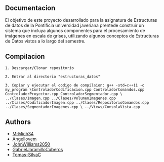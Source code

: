 
## Documentacion

El objetivo de este proyecto desarrollado para la asignatura de Estructuras de datos de la Pontificia universidad javeriana prentede construir un sistema que incluya algunos componentes para el procesamiento
de imágenes en escala de grises, utilizando algunos conceptos de Estructuras de Datos vistos a lo largo del
semestre.
## Compilacion

    1. Descargar/Clonar repositorio

    2. Entrar al directorio "estructuras_datos"

    3. Copiar y ejecutar el codigo de compilaion: g++ -std=c++11 -o my_program \ControladorCodificacion.cpp ControladorComandos.cpp ControladorProyector.cpp ControladorSegmentador.cpp \ ../Clases/Imagen.cpp ../Clases/VolumenImagenes.cpp ../Clases/CodificadorImagen.cpp ../Clases/RepositorioComandos.cpp ../Clases/SegmentadorImagenes.cpp \ ../Views/ConsolaVista.cpp

## Authors

- [MrMich34](https://github.com/MrMich34)
- [Angellovem](https://github.com/Angellovem)
- [JohnWilliams2050](https://github.com/JohnWilliams2050)
- [ GabrielJaramilloCuberos ](https://github.com/GabrielJaramilloCuberos)
- [Tomas-SilvaC](https://github.com/Tomas-SilvaC)
